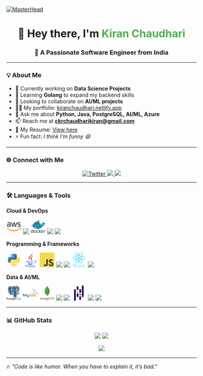 [![MasterHead](https://patchyst.github.io/images/pythonbanner.jpg)](https://linktr.ee/ckrchaudharikiran)

<h1 align="center">👋 Hey there, I'm <span style="color:#4CAF50;">Kiran Chaudhari</span></h1>
<h3 align="center">🚀 A Passionate Software Engineer from India</h3>

---

### 💡 About Me  
- 🔭 Currently working on **Data Science Projects**  
- 🌱 Learning **Golang** to expand my backend skills  
- 🤝 Looking to collaborate on **AI/ML projects**  
- 👨‍💻 My portfolio: [kiranchaudhari.netlify.app](https://kiranchaudhari.netlify.app/)  
- 💬 Ask me about **Python, Java, PostgreSQL, AI/ML, Azure**  
- 📫 Reach me at **ckrchaudharikiran@gmail.com**  
- 📄 My Resume: [View here](https://drive.google.com/file/d/1grfgdrU2zFdL52g-rxsDTxUwnK_NGvtO/view)  
- ⚡ Fun fact: *I think I’m funny 😄*  

---

### 🌐 Connect with Me  
<p align="center">
<a href="https://twitter.com/_kiranchaudhari" target="_blank">
  <img src="https://img.shields.io/twitter/follow/_kiranchaudhari?logo=twitter&style=for-the-badge" alt="Twitter"/>
</a>
<a href="https://linkedin.com/in/ckrchaudharikiran" target="_blank">
  <img src="https://img.shields.io/badge/LinkedIn-Connect-blue?style=for-the-badge&logo=linkedin"/>
</a>
<a href="https://instagram.com/ig_ckr" target="_blank">
  <img src="https://img.shields.io/badge/Instagram-Follow-purple?style=for-the-badge&logo=instagram"/>
</a>
</p>

---

### 🛠 Languages & Tools  

**Cloud & DevOps**  
<p>
<img src="https://raw.githubusercontent.com/devicons/devicon/master/icons/amazonwebservices/amazonwebservices-original-wordmark.svg" width="40"/> 
<img src="https://www.vectorlogo.zone/logos/microsoft_azure/microsoft_azure-icon.svg" width="40"/> 
<img src="https://raw.githubusercontent.com/devicons/devicon/master/icons/docker/docker-original-wordmark.svg" width="40"/> 
<img src="https://www.vectorlogo.zone/logos/kubernetes/kubernetes-icon.svg" width="40"/> 
<img src="https://www.vectorlogo.zone/logos/google_cloud/google_cloud-icon.svg" width="40"/> 
</p>

**Programming & Frameworks**  
<p>
<img src="https://raw.githubusercontent.com/devicons/devicon/master/icons/python/python-original.svg" width="40"/> 
<img src="https://raw.githubusercontent.com/devicons/devicon/master/icons/java/java-original.svg" width="40"/> 
<img src="https://raw.githubusercontent.com/devicons/devicon/master/icons/javascript/javascript-original.svg" width="40"/> 
<img src="https://cdn.worldvectorlogo.com/logos/django.svg" width="40"/> 
<img src="https://www.vectorlogo.zone/logos/pocoo_flask/pocoo_flask-icon.svg" width="40"/> 
<img src="https://raw.githubusercontent.com/devicons/devicon/master/icons/react/react-original-wordmark.svg" width="40"/> 
<img src="https://www.vectorlogo.zone/logos/tailwindcss/tailwindcss-icon.svg" width="40"/> 
</p>

**Data & AI/ML**  
<p>
<img src="https://raw.githubusercontent.com/devicons/devicon/master/icons/postgresql/postgresql-original-wordmark.svg" width="40"/> 
<img src="https://raw.githubusercontent.com/devicons/devicon/master/icons/mysql/mysql-original-wordmark.svg" width="40"/> 
<img src="https://raw.githubusercontent.com/devicons/devicon/master/icons/mongodb/mongodb-original-wordmark.svg" width="40"/> 
<img src="https://upload.wikimedia.org/wikipedia/commons/0/05/Scikit_learn_logo_small.svg" width="40"/> 
<img src="https://seaborn.pydata.org/_images/logo-mark-lightbg.svg" width="40"/> 
<img src="https://raw.githubusercontent.com/devicons/devicon/master/icons/pandas/pandas-original.svg" width="40"/> 
<img src="https://www.vectorlogo.zone/logos/tensorflow/tensorflow-icon.svg" width="40"/> 
<img src="https://www.vectorlogo.zone/logos/opencv/opencv-icon.svg" width="40"/> 
</p>

---

### 📊 GitHub Stats  
<p align="center">
<img src="https://github-readme-stats.vercel.app/api?username=ckrchaudharikiran&show_icons=true&theme=tokyonight" height="160"/>
<img src="https://github-readme-streak-stats.herokuapp.com/?user=ckrchaudharikiran&theme=tokyonight" height="160"/>
</p>

<p align="center">
<img src="https://github-readme-stats.vercel.app/api/top-langs?username=ckrchaudharikiran&show_icons=true&layout=compact&theme=tokyonight" height="160"/>
</p>

---

🔥 *"Code is like humor. When you have to explain it, it’s bad."*  
